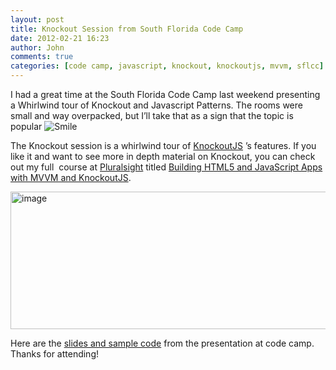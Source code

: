 ```yaml
---
layout: post
title: Knockout Session from South Florida Code Camp
date: 2012-02-21 16:23
author: John
comments: true
categories: [code camp, javascript, knockout, knockoutjs, mvvm, sflcc]
---
```

<p>I had a great time at the South Florida Code Camp last weekend presenting a Whirlwind tour of Knockout and Javascript Patterns. The rooms were small and way overpacked, but I’ll take that as a sign that the topic is popular <img style="border-bottom-style: none; border-left-style: none; border-top-style: none; border-right-style: none" class="wlEmoticon wlEmoticon-smile" alt="Smile" src="/wp-content/uploads/media/Windows-Live-Writer/Knockout-Session-from-South-Florida-Code_9E67/wlEmoticon-smile_2.png"></p> <p>The Knockout session is a whirlwind tour of <a href="http://knockoutjs.com/">KnockoutJS</a> ’s features. If you like it and want to see more in depth material on Knockout, you can check out my full&nbsp; course at <a href="http://pluralsight.net">Pluralsight</a> titled <a href="http://jpapa.me/komvvm">Building HTML5 and JavaScript Apps with MVVM and KnockoutJS</a>.</p> <p><a href="http://jpapa.me/komvvm"><img style="background-image: none; border-bottom: 0px; border-left: 0px; padding-left: 0px; padding-right: 0px; display: inline; border-top: 0px; border-right: 0px; padding-top: 0px" title="image" border="0" alt="image" src="/wp-content/uploads/media/Windows-Live-Writer/Knockout-Session-from-South-Florida-Code_9E67/image_3.png" width="1283" height="220"></a></p> <p>Here are the <a href="/wp-content/uploads/files/downloads/kowhirlwind.zip">slides and sample code</a> from the presentation at code camp. Thanks for attending!</p>

